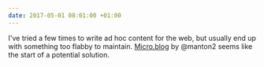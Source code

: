 ```yaml
---
date: 2017-05-01 08:01:00 +01:00
---
```


I've tried a few times to write ad hoc content for the web, but usually end up with something too flabby to maintain. [Micro.blog][1] by @manton2 seems like the start of a potential solution. 

[1]:	http://micro.blog/about